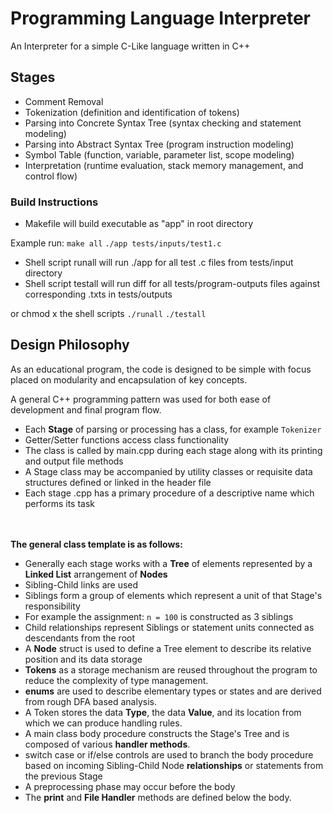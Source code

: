 # Programming Language Interpreter
An Interpreter for a simple C-Like language written in C++

## Stages
* Comment Removal
* Tokenization (definition and identification of tokens)
* Parsing into Concrete Syntax Tree (syntax checking and statement modeling)
* Parsing into Abstract Syntax Tree (program instruction modeling)
* Symbol Table (function, variable, parameter list, scope modeling)
* Interpretation (runtime evaluation, stack memory management, and control flow)

### Build Instructions
* Makefile will build executable as "app" in root directory

Example run:
`make all`
`./app tests/inputs/test1.c`

* Shell script runall will run ./app for all test .c files from tests/input directory
* Shell script testall will run diff for all tests/program-outputs files against corresponding .txts in tests/outputs
  

or chmod x the shell scripts
`./runall`
`./testall`


## Design Philosophy
As an educational program, the code is designed to be simple with focus placed on modularity and encapsulation of key concepts.

A general C++ programming pattern was used for both ease of development and final program flow.
* Each **Stage** of parsing or processing has a class, for example `Tokenizer`
* Getter/Setter functions access class functionality
* The class is called by main.cpp during each stage along with its printing and output file methods
* A Stage class may be accompanied by utility classes or requisite data structures defined or linked in the header file
* Each stage .cpp has a primary procedure of a descriptive name which performs its task

  
<br><br> **The general class template is as follows:**
* Generally each stage works with a **Tree** of elements represented by a **Linked List** arrangement of **Nodes**
* Sibling-Child links are used
* Siblings form a group of elements which represent a unit of that Stage's responsibility
* For example the assignment: `n = 100` is constructed as 3 siblings
* Child relationships represent Siblings or statement units connected as descendants from the root
* A **Node** struct is used to define a Tree element to describe its relative position and its data storage
* **Tokens** as a storage mechanism are reused throughout the program to reduce the complexity of type management.
* **enums** are used to describe elementary types or states and are derived from rough DFA based analysis.
* A Token stores the data **Type**, the data **Value**, and its location from which we can produce handling rules.
* A main class body procedure constructs the Stage's Tree and is composed of various **handler methods**.
* switch case or if/else controls are used to branch the body procedure based on incoming Sibling-Child Node **relationships** or statements from the previous Stage
* A preprocessing phase may occur before the body
* The **print** and **File Handler** methods are defined below the body.